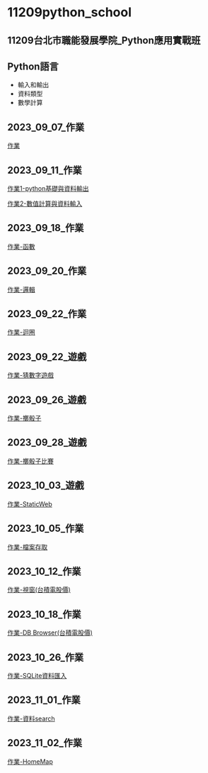 # 11209python_school
## 11209台北市職能發展學院_Python應用實戰班
## Python語言
- 輸入和輸出
- 資料類型
- 數學計算

## 2023_09_07_作業
[作業](https://github.com/George1120901/__1120907HomeWork__/tree/main)

## 2023_09_11_作業
[作業1-python基礎與資料輸出](./2023_09_11/python基礎與資料輸出.ipynb)

[作業2-數值計算與資料輸入](./2023_09_11/數值計算與資料輸入.ipynb)

## 2023_09_18_作業
[作業-函數](./lesson6_2.ipynb)

## 2023_09_20_作業
[作業-邏輯](./2023_09_20_/2023_09_20作業.ipynb)

## 2023_09_22_作業
[作業-迴圈](./lesson8_作業.ipynb)

## 2023_09_22_遊戲
[作業-猜數字遊戲](./lesson9_3作業.ipynb)

## 2023_09_26_遊戲
[作業-擲骰子](./lesson10_4作業.ipynb)

## 2023_09_28_遊戲
[作業-擲骰子比賽](./lesson12_3作業.ipynb)

## 2023_10_03_遊戲
[作業-StaticWeb](https://staticweb-iwzp.onrender.com)

## 2023_10_05_作業
[作業-檔案存取](./lesson14作業.ipynb)

## 2023_10_12_作業
[作業-視窗(台積電股價)](./lesson18/lesson18作業.py)

## 2023_10_18_作業
[作業-DB Browser(台積電股價)](./lesson19/lesson19_2作業.ipynb)

## 2023_10_26_作業
[作業-SQLite資料匯入](./lesson19_SQL-231026/index.py)

## 2023_11_01_作業
[作業-資料search](./youbike/2023_11_1作業/index.py)

## 2023_11_02_作業
[作業-HomeMap](./00_homeWork/112_11_02/homeMap.ipynb)
